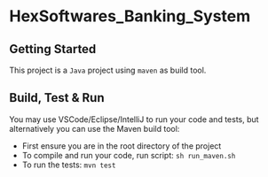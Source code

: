 # HexSoftwares_Banking_System

## Getting Started
This project is a `Java` project using `maven` as build tool.

## Build, Test & Run
You may use VSCode/Eclipse/IntelliJ to run your code and tests, but alternatively you can use the Maven build tool:
* First ensure you are in the root directory of the project
* To compile and run your code, run script: `sh run_maven.sh` 
* To run the tests: `mvn test`
